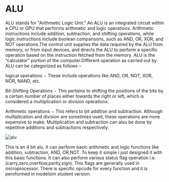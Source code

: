 # ALU
ALU stands for "Arithmetic Logic Unit." An ALU is an integrated circuit within a CPU or GPU that performs arithmetic and logic operations. Arithmetic instructions include addition, subtraction, and shifting operations, while logic instructions include boolean comparisons, such as AND, OR, XOR, and NOT operations.The control unit supplies the data required by the ALU from memory, or from input devices, and directs the ALU to perform a specific operation based on the instruction fetched from the memory. ALU is the “calculator” portion of the computer.Different operation as carried out by ALU can be categorized as follows –

logical operations − These include operations like AND, OR, NOT, XOR, NOR, NAND, etc.

Bit-Shifting Operations − This pertains to shifting the positions of the bits by a certain number of places either towards the right or left, which is considered a multiplication or division operations.

Arithmetic operations − This refers to bit addition and subtraction. Although multiplication and division are sometimes used, these operations are more expensive to make. Multiplication and subtraction can also be done by repetitive additions and subtractions respectively.

![alu](https://user-images.githubusercontent.com/67804840/108409318-19270280-724c-11eb-9cdf-e786010022c9.jpg)

This is an 4 bit alu. It can perform basic arithmetic and logic functions like addition, subtraction, AND, OR,NOT. To keep it simple i just designed it with this basic functions.
It can also perform  various status flag operation i.e.(carry,zero,overflow,parity,sign). This flags are generally used in microprocessor. There is specific opcode for every function and it is peroformed in modelsim student version.

